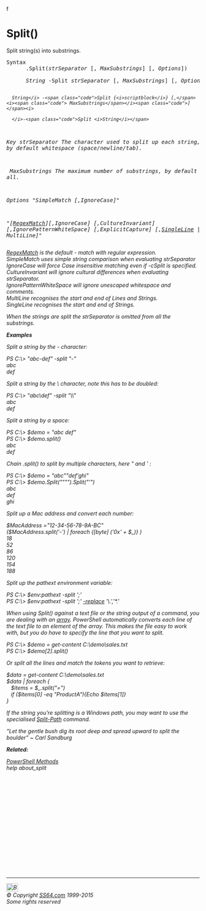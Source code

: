 
f<!-- #BeginLibraryItem "/Library/head_ps.lbi" --><!-- #EndLibraryItem --><h1>Split()</h1> 
<p>Split string(s) into substrings.</p>
<pre>Syntax
      .<span class="code">Split(<i>strSeparator</i> [, <i>MaxSubstrings</i>] [, <i>Options</i>])
</span>
      <i>String</i> -<span class="code">Split <i>strSeparator</i> [, <i>MaxSubstrings</i>] [, <i>Options</i>]</span><i>

      String</i> -<span class="code">Split {<i>scriptblock</i>} [,</span><i><span class="code"> MaxSubstrings</span></i><span class="code">]</span><i>

      </i>-<span class="code">Split <i>String</i></span>

Key<i>
   strSeparator  </i>The character used to split up each string, by default whitespace (space/newline/tab).

<i>   MaxSubstrings</i>  The maximum number of substrings, by default all.

Options
   "SimpleMatch [,IgnoreCase]"

   "[<u>RegexMatch</u>][,IgnoreCase] [,CultureInvariant]
   [,IgnorePatternWhiteSpace] [,ExplicitCapture]
   [,<u>SingleLine</u> | MultiLine]"</pre>
<p><u><span class="code">RegexMatch</span></u> is the default - match with regular expression.<br>
<span class="code">SimpleMatch</span> uses simple string comparison when evaluating <i>strSeparator</i><br>
  <span class="code">IgnoreCase</span> will force Case insensitive matching even if -cSplit is specified.<br>
  <span class="code">CultureInvariant</span> will ignore cultural differences when evaluating <i>strSeparator</i>.<br>
  <span class="code">IgnorePatternWhiteSpace</span> will ignore unescaped whitespace and comments.<br>
  <span class="code">MultiLine</span> recognises the start and end of Lines and Strings.<br>
  <span class="code">SingleLine</span> recognises the start and end of Strings.<br>
</p>
<p>When the strings are split the <i>strSeparator</i> is omitted from all the substrings.<br>
</p>
<p><b>Examples</b></p>
<p>Split a string by the<span class="code"> - </span>character:</p>
<p class="code">PS C:\&gt; "abc-def" -split "-"<br>
  abc<br>
  def</p>
<p>Split a string by the<span class="code"> \ </span>character, note this has to be doubled:</p>
<p class="code">PS C:\&gt; "abc\def" -split "\\"<br>
  abc<br>
def</p>
<p>Split a string by a space:</p>
<p class="code">PS C:\&gt; $demo = "abc def" <br>
  PS C:\&gt; $demo.split()<br>
  abc<br>
def</p>
<p>Chain <span class="code">.split()</span> to split by multiple characters, here " and ' :</p>
<p class="code">PS C:\&gt; $demo = "abc""def'ghi" <br>
PS C:\&gt; $demo.Split("""").Split("'")<br>
abc<br>
def<br>
ghi
<br>
</p>
<p>Split up a Mac address and convert each number:</p>
<p class="code">$MacAddress ="12-34-56-78-9A-BC"<br>
($MacAddress.split('-') | foreach {[byte] ('0x' + $_)} )<br>
18 <br>
52<br>
86<br>
120<br>
154<br>
188</p>
<p>Split up the pathext environment variable:</p>
<p class="code">PS C:\&gt; $env:pathext -split ';'<br>
<span class="code">PS C:\&gt; </span>$env:pathext -split ';' <a href="replace.html">-replace</a> '\.','*.' </p>
<p>When using Split() against a text file or the string output of a command, you are dealing with an <a href="syntax-arrays.html">array</a>. PowerShell automatically converts each line of the text file to an element of the array. This makes the file easy to work with, but you do have to specify the line that you want to split.</p>
<p class="code">PS C:\&gt; $demo = get-content C:\demo\sales.txt<br>
PS C:\&gt; $demo[2].split()</p>
<p>Or  split all the lines and match  the tokens you want to retrieve:</p>
<p class="code">$data = get-content C:\demo\sales.txt<br>
$data | foreach {<br>
&nbsp;&nbsp;&nbsp;$items = $_.split("=")<br>
&nbsp;&nbsp; if ($items[0] -eq "ProductA"){Echo $items[1]}<br>
 }<br>
</p>
<p>If the string you're splitting is a Windows path, you may want to use the specialised <a href="split-path.html">Split-Path</a> command.</p>
<p class="quote">“Let the gentle bush dig its root deep and spread upward to split the boulder” ~ Carl Sandburg</p>
<p><b>Related:</b></p>
<p><a href="syntax-methods.html">PowerShell Methods</a><br>
  help about_split
</p><!-- #BeginLibraryItem "/Library/foot_ps.lbi" --><p>
<!-- PowerShell300 -->
<ins class="adsbygoogle" style="display:inline-block;width:300px;height:250px" data-ad-client="ca-pub-6140977852749469" data-ad-slot="6253539900"></ins>
<script>
(adsbygoogle = window.adsbygoogle || []).push({});
</script></p>
<hr>
<div id="bl" class="footer"><a href="split.html#"><img src="../images/top.png" width="30" height="22" alt="Back to the Top"></a></div>
<div id="br" class="footer, tagline">© Copyright <a href="../index.html">SS64.com</a> 1999-2015<br>
Some rights reserved</div><!-- #EndLibraryItem -->

